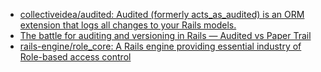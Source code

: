 - [collectiveidea/audited: Audited (formerly acts_as_audited) is an ORM extension that logs all changes to your Rails models.](https://github.com/collectiveidea/audited)
- [The battle for auditing and versioning in Rails — Audited vs Paper Trail](https://revs.runtime-revolution.com/the-battle-for-auditing-and-versioning-in-rails-audited-vs-paper-trail-17ad0011ecd9)
- [rails-engine/role_core: A Rails engine providing essential industry of Role-based access control](https://github.com/rails-engine/role_core)
